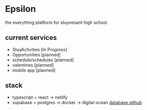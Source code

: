 # Epsilon

the everything platform for stuyvesant high school

## current services

- StuyActivities [In Progress]
- Opportunities [planned]
- schedule/schedules [planned]
- valentines [planned]
- mobile app [planned]

## stack

- typescript + react -> netlify
- supabase = postgres -> docker -> digital ocean [database github](https://github.com/stuysu/epsilon-database)


